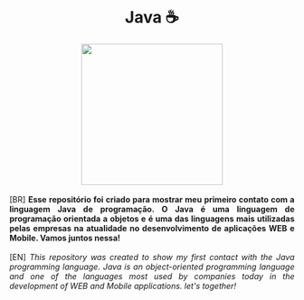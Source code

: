 <div align="center">
  <h1>Java ☕️</h1>
</div>

<div align="center">
   <img src="https://github.com/matheusari/matheusari/assets/114448911/d4972890-56b8-46b1-96c8-f20ef8d009c2" height="250px">
</div>
<br>

<div align="justify">
[BR]
  <strong>
Esse repositório foi criado para mostrar meu primeiro contato com a linguagem Java de programação. O Java é uma linguagem de programação orientada a objetos e é uma das linguagens mais utilizadas pelas empresas na atualidade no desenvolvimento de aplicações WEB e Mobile. Vamos juntos nessa!
  </strong>
  <br><br>
[EN]
  <em>
This repository was created to show my first contact with the Java programming language. Java is an object-oriented programming language and one of the languages most used by companies today in the development of WEB and Mobile applications. let's together!
  </em>
</div>
